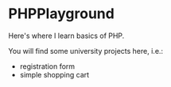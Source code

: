 # PHPPlayground

Here's where I learn basics of PHP.

You will find some university projects here, i.e.:

* registration form
* simple shopping cart
